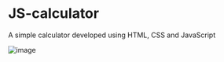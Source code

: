 # JS-calculator
A simple calculator developed using HTML, CSS and JavaScript


![image](https://github.com/Thisisamulya/JS-calculator/assets/128579615/76b06330-e8bd-4f90-835f-9adf4f8e776b)
